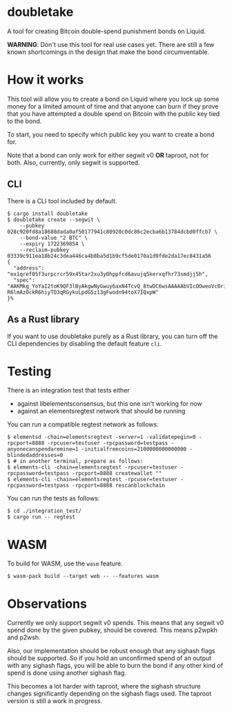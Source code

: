 doubletake
==========

A tool for creating Bitcoin double-spend punishment bonds on Liquid.

**WARNING**: Don't use this tool for real use cases yet. There are still a few
known shortcomings in the design that make the bond circumventable.


# How it works

This tool will allow you to create a bond on Liquid where you lock up some money
for a limited amount of time and that anyone can burn if they prove that you
have attempted a double spend on Bitcoin with the public key tied to the bond.

To start, you need to specify which public key you want to create a bond for.

Note that a bond can only work for either segwit v0 **OR** taproot, not for both.
Also, currently, only segwit is supported.


## CLI

There is a CLI tool included by default.

```
$ cargo install doubletake
$ doubletake create --segwit \
    --pubkey 028c920fd8a18688dada0af50177941c80920c0dc86c2ecba6b13784dcbd0ffcb7 \
    --bond-value "2 BTC" \
    --expiry 1722369854 \
    --reclaim-pubkey 03339c911ea18b24c3dea446ca4b8ba5d1b9cf5de0170a1d9fde2da17ec8431a56
{
  "address": "ex1qref05f3urpcrcr59x45tar2xu3y0hppfcd6avujq5kerxqfhr73smdjj5h",
  "spec": "AAKMkg_YoYaI2toK9QF3lByAkgwNyGwuy6axN4TcvQ_8twDC6wsAAAAAbVIcOOweoVc0riK3xGBkQSgpwNBXnwpxPRwE7el5Am8-R6lmAzOckR6hiyTD3qRGykuLpdG5z13gFwodn94toX7IQxpW"
}%
```


## As a Rust library

If you want to use doubletake purely as a Rust library, you can
turn off the CLI dependencies by disabling the default feature `cli`.


# Testing

There is an integration test that tests either

- against libelementsconsensus, but this one isn't working for now
- against an elementsregtest network that should be running

You can run a compatible regtest network as follows:

```
$ elementsd -chain=elementsregtest -server=1 -validatepegin=0 -rpcport=8888 -rpcuser=testuser -rpcpassword=testpass -anyonecanspendaremine=1 -initialfreecoins=2100000000000000 -blindedaddresses=0
$ # in another terminal, prepare as follows:
$ elements-cli -chain=elementsregtest -rpcuser=testuser -rpcpassword=testpass -rpcport=8888 createwallet ""
$ elements-cli -chain=elementsregtest -rpcuser=testuser -rpcpassword=testpass -rpcport=8888 rescanblockchain
```

You can run the tests as follows:

```
$ cd ./integration_test/
$ cargo run -- regtest
```


# WASM

To build for WASM, use the `wasm` feature.

```
$ wasm-pack build --target web -- --features wasm
```


# Observations

Currently we only support segwit v0 spends. This means that any segwit v0 spend
done by the given pubkey, should be covered. This means p2wpkh and p2wsh.

Also, our implementation should be robust enough that any sighash flags should
be supported. So if you hold an unconfirmed spend of an output with any sighash
flags, you will be able to burn the bond if any other kind of spend is done
using another sighash flag.

This becomes a lot harder with taproot, where the sighash structure changes
significantly depending on the sighash flags used. The taproot version
is still a work in progress.
